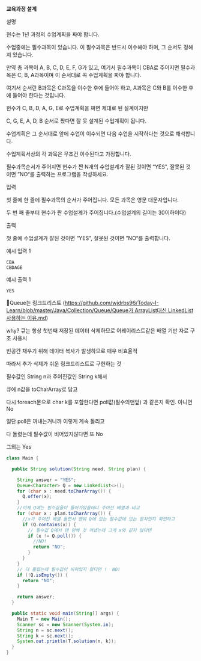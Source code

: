 **교육과정 설계**

설명

현수는 1년 과정의 수업계획을 짜야 합니다.

수업중에는 필수과목이 있습니다. 이 필수과목은 반드시 이수해야 하며, 그 순서도 정해져 있습니다.

만약 총 과목이 A, B, C, D, E, F, G가 있고, 여기서 필수과목이 CBA로 주어지면 필수과목은 C, B, A과목이며 이 순서대로 꼭 수업계획을 짜야 합니다.

여기서 순서란 B과목은 C과목을 이수한 후에 들어야 하고, A과목은 C와 B를 이수한 후에 들어야 한다는 것입니다.

현수가 C, B, D, A, G, E로 수업계획을 짜면 제대로 된 설계이지만

C, G, E, A, D, B 순서로 짰다면 잘 못 설계된 수업계획이 됩니다.

수업계획은 그 순서대로 앞에 수업이 이수되면 다음 수업을 시작하다는 것으로 해석합니다.

수업계획서상의 각 과목은 무조건 이수된다고 가정합니다.

필수과목순서가 주어지면 현수가 짠 N개의 수업설계가 잘된 것이면 “YES", 잘못된 것이면 ”NO“를 출력하는 프로그램을 작성하세요.

입력

첫 줄에 한 줄에 필수과목의 순서가 주어집니다. 모든 과목은 영문 대문자입니다.

두 번 째 줄부터 현수가 짠 수업설계가 주어집니다.(수업설계의 길이는 30이하이다)

출력

첫 줄에 수업설계가 잘된 것이면 “YES", 잘못된 것이면 ”NO“를 출력합니다.

예시 입력 1

```
CBA
CBDAGE

```

예시 출력 1

```
YES
```

📌Queue는 링크드리스트 ([https://github.com/wjdrbs96/Today-I-Learn/blob/master/Java/Collection/Queue/Queue가 ArrayList대신 LinkedList 사용하는 이유.md](https://github.com/wjdrbs96/Today-I-Learn/blob/master/Java/Collection/Queue/Queue%EA%B0%80%20ArrayList%EB%8C%80%EC%8B%A0%20LinkedList%20%EC%82%AC%EC%9A%A9%ED%95%98%EB%8A%94%20%EC%9D%B4%EC%9C%A0.md))

why? 큐는 항상 첫번째 저장된 데이터 삭제하므로 어레이리스트같은 배열 기반 자료 구조 사용시

빈공간 채우기 위해 데이터 복사가 발생하므로 매우 비효율적

따라서 추가 삭제가 쉬운 링크드리스트로 구현하는 것

필수값인 String n과 주어진값인 String k해서

큐에 n값을 toCharArray로 담고 

다시 foreach문으로 char k를 포함한다면 poll값(필수의맨앞) 과 같은지 확인. 아니면 No

일단 poll은 꺼내는거니까 이렇게 계속 돌리고

다 돌렸는데 필수값이 비어있지않다면 또 No

그외는 Yes

```java
class Main {

  public String solution(String need, String plan) {

    String answer = "YES";
    Queue<Character> Q = new LinkedList<>();
    for (char x : need.toCharArray()) {
      Q.offer(x);
    }
    //이제 Q에는 필수값들이 들어가있을테니 주어진 배열과 비교
    for (char x : plan.toCharArray()) {
      //x가 주어진 배열 돌면서 맨위 Q에 있는 필수값에 있는 문자인지 확인하고
      if (Q.contains(x)) {
        // 필수값 Q에서 맨 앞에 것 꺼냈는데 그게 x와 같지 않다면
        if (x != Q.poll()) {
          //NO!
          return "NO";
        }
      }
    }
    // 다 돌렸는데 필수값이 비어있지 않다면 !  NO!
    if (!Q.isEmpty()) {
      return "NO";
    }

    return answer;
  }

  public static void main(String[] args) {
    Main T = new Main();
    Scanner sc = new Scanner(System.in);
    String n = sc.next();
    String k = sc.next();
    System.out.println(T.solution(n, k));
  }
}
```
